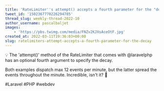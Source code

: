 ```yaml
---
title: 'RateLimiter''s attempt() accepts a fourth parameter for the "decay"'
tweet_id: '1502367770226294785'
thread_slug: weekly-thread-2022-10
author_username: pascalbaljet
images:
    - 'https://pbs.twimg.com/media/FNZv2KJXsAceOtF.jpg'
created_at: 2022-03-11T19:36:03+00:00
slug: ratelimiters-attempt-accepts-a-fourth-parameter-for-the-decay
---
```

💡 The 'attempt()' method of the RateLimiter that comes with @laravelphp has an optional fourth argument to specify the decay.

Both examples dispatch max 12 events per minute, but the latter spread the events throughout the minute. Incredible, isn't it? 🤩

#Laravel #PHP #webdev